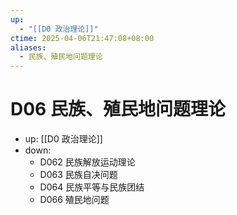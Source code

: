 ```yaml
---
up:
  - "[[D0 政治理论]]"
ctime: 2025-04-06T21:47:08+08:00
aliases:
  - 民族、殖民地问题理论
---
```


# D06 民族、殖民地问题理论

- up: [[D0 政治理论]]
- down:	
	- D062 民族解放运动理论
	- D063 民族自决问题
	- D064 民族平等与民族团结
	- D066 殖民地问题
	
